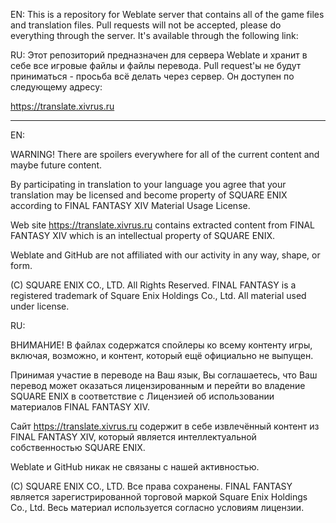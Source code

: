 EN: This is a repository for Weblate server that contains all of the game files and translation files. Pull requests will not be accepted, please do everything through the server. It's available through the following link:

RU: Этот репозиторий предназначен для сервера Weblate и хранит в себе все игровые файлы и файлы перевода. Pull request'ы не будут приниматься - просьба всё делать через сервер. Он доступен по следующему адресу:

https://translate.xivrus.ru

***

EN:

WARNING! There are spoilers everywhere for all of the current content and maybe future content.

By participating in translation to your language you agree that your translation may be licensed and become property of SQUARE ENIX according to FINAL FANTASY XIV Material Usage License.

Web site https://translate.xivrus.ru contains extracted content from FINAL FANTASY XIV which is an intellectual property of SQUARE ENIX.

Weblate and GitHub are not affiliated with our activity in any way, shape, or form.

(C) SQUARE ENIX CO., LTD. All Rights Reserved. FINAL FANTASY is a registered trademark of Square Enix Holdings Co., Ltd. All material used under license.

RU:

ВНИМАНИЕ! В файлах содержатся спойлеры ко всему контенту игры, включая, возможно, и контент, который ещё официально не выпущен.

Принимая участие в переводе на Ваш язык, Вы соглашаетесь, что Ваш перевод может оказаться лицензированным и перейти во владение SQUARE ENIX в соответствие с Лицензией об использовании материалов FINAL FANTASY XIV.

Сайт https://translate.xivrus.ru содержит в себе извлечённый контент из FINAL FANTASY XIV, который является интеллектуальной собственностью SQUARE ENIX.

Weblate и GitHub никак не связаны с нашей активностью.

(C) SQUARE ENIX CO., LTD. Все права сохранены. FINAL FANTASY является зарегистрированной торговой маркой Square Enix Holdings Co., Ltd. Весь материал используется согласно условиям лицензии.
